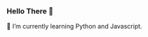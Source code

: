 ### Hello There 👋
🌱 I’m currently learning Python and Javascript.
<!--
**stephezi/stephezi** is a ✨ _special_ ✨ repository because its `README.md` (this file) appears on your GitHub profile.

Here are some ideas to get you started:


